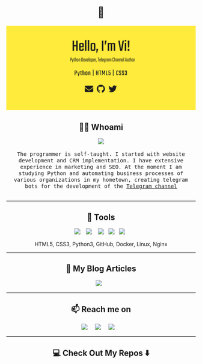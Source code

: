 <!--
**Ileriayo/ileriayo** is  a ✨ _special_ ✨ repository because its `README.md` (this file) appears on your GitHub profile.
--->  

<h1 align="center"> 👋 </h1>
<div align="center">
  <img src="https://github.com/vi-dev0/vi-dev0/blob/main/img/header.jpg" alt="header"/>
</div>

<h2 align="center"> 👨‍💻 Whoami</h2>
<p align="center"><img src="https://komarev.com/ghpvc/?username=vi-dev0&style=flat-square&color=yellow"></p>
<p align="center">
  <samp>The programmer is self-taught. I started with website development and CRM implementation. 
I have extensive experience in marketing and SEO. At the moment I am studying Python and automating 
business processes of various organizations in my hometown, creating telegram bots for the development 
of the <a href="https://t.me/b4dcat404" target="_blank">Telegram channel</a>
  </samp>
  <br> <br>
</p>

<hr>

<h2 align="center"> 🔭 Tools</h2>
<p align="center">
  <img src="https://img.shields.io/badge/Python3%20-%231572B6.svg?&style=for-the-badge&logo=python&logoColor=yellow" />&nbsp;&nbsp;&nbsp;
  <img src="https://img.shields.io/badge/HTML%20-%2300D9FF.svg?&style=for-the-badge&logo=HTML5&logoColor=white" />&nbsp;&nbsp;&nbsp;
  <img src="https://img.shields.io/badge/CSS3%20-%23D14836.svg?&style=for-the-badge&logo=CSS3&logoColor=white" />&nbsp;&nbsp;
  <img src="https://img.shields.io/badge/Github%20-%2312100E.svg?&style=for-the-badge&logo=GitHub&logoColor=white" />&nbsp;&nbsp;
<img src="https://img.shields.io/badge/Docker%20-%231572B6.svg?&style=for-the-badge&logo=Docker&logoColor=white" />&nbsp;&nbsp;
</p>
<p align="center">HTML5, CSS3, Python3, GitHub, Docker, Linux, Nginx </p>

<hr>

<h2 align="center">💬 My Blog Articles</h2>
<p align="center" align='right'>
  <a target="_blank"href="https://t.me/b4dcat404"><img src="https://img.shields.io/badge/telegram-%231572B6.svg?&style=for-the-badge&logo=telegram&logoColor=white" /></a>&nbsp;&nbsp;&nbsp;

</p>

<hr>

<h2  align="center">📫 Reach me on</h2>
<p align="center">
  <a target="_blank"href="https://www.linkedin.com/in/%D0%B2%D0%B8%D1%82%D0%B0%D0%BB%D0%B8%D0%B9-%D1%80%D0%B5%D0%B4%D1%8C%D0%BA%D0%B0-391220205/"><img src="https://img.shields.io/badge/linkedin-%230077B5.svg?&style=for-the-badge&logo=linkedin&logoColor=white" /></a>&nbsp;&nbsp;&nbsp;&nbsp;
  <a target="_blank"href="https://twitter.com/vi_dev0"><img src="https://img.shields.io/badge/twitter-%231DA1F2.svg?&style=for-the-badge&logo=twitter&logoColor=white" /></a>&nbsp;&nbsp;&nbsp;&nbsp;
  <a href="mailto:vitalii.redka.dev@gmail.com?subject=Hello%20Vi,%20From%20Github"><img src="https://img.shields.io/badge/gmail-%23D14836.svg?&style=for-the-badge&logo=gmail&logoColor=white" /></a>&nbsp;&nbsp;&nbsp;&nbsp;
</p>

<hr>

<h2  align="center">💻 Check Out My Repos ⬇️ </h2>